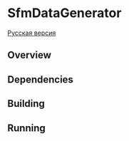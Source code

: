 # SfmDataGenerator
[Русская версия](README_RU.md)
## Overview
## Dependencies
## Building
## Running
